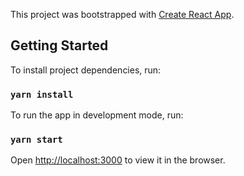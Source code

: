 This project was bootstrapped with [Create React App](https://github.com/facebook/create-react-app).

## Getting Started

To install project dependencies, run:

### `yarn install`

To run the app in development mode, run:

### `yarn start`

Open [http://localhost:3000](http://localhost:3000) to view it in the browser.

